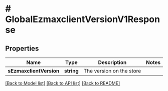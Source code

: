 # # GlobalEzmaxclientVersionV1Response

## Properties

Name | Type | Description | Notes
------------ | ------------- | ------------- | -------------
**sEzmaxclientVersion** | **string** | The version on the store |

[[Back to Model list]](../../README.md#models) [[Back to API list]](../../README.md#endpoints) [[Back to README]](../../README.md)

